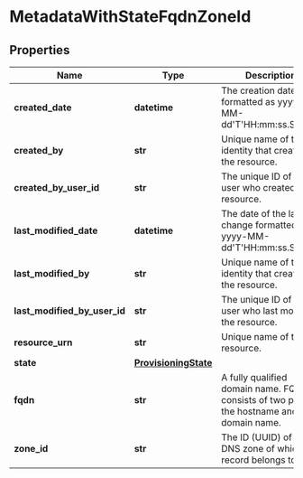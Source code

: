 # MetadataWithStateFqdnZoneId

## Properties
| Name | Type | Description | Notes |
| ------------ | ------------- | ------------- | ------------- |
| **created_date** | **datetime** | The creation date formatted as yyyy-MM-dd&#39;T&#39;HH:mm:ss.SSS&#39;Z&#39;. | [optional] [readonly]  |
| **created_by** | **str** | Unique name of the identity that created the resource. | [optional] [readonly]  |
| **created_by_user_id** | **str** | The unique ID of the user who created the resource. | [optional] [readonly]  |
| **last_modified_date** | **datetime** | The date of the last change formatted as yyyy-MM-dd&#39;T&#39;HH:mm:ss.SSS&#39;Z&#39;. | [optional] [readonly]  |
| **last_modified_by** | **str** | Unique name of the identity that created the resource. | [optional] [readonly]  |
| **last_modified_by_user_id** | **str** | The unique ID of the user who last modified the resource. | [optional] [readonly]  |
| **resource_urn** | **str** | Unique name of the resource. | [optional] [readonly]  |
| **state** | [**ProvisioningState**](ProvisioningState.md) |  |  |
| **fqdn** | **str** | A fully qualified domain name. FQDN consists of two parts - the hostname and the domain name. | [readonly]  |
| **zone_id** | **str** | The ID (UUID) of the DNS zone of which record belongs to. | [readonly]  |


